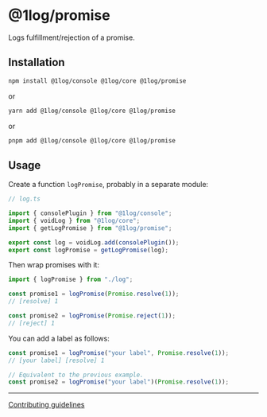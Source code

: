 # @1log/promise

Logs fulfillment/rejection of a promise.

## Installation

```bash
npm install @1log/console @1log/core @1log/promise
```

or

```bash
yarn add @1log/console @1log/core @1log/promise
```

or

```bash
pnpm add @1log/console @1log/core @1log/promise
```

## Usage

Create a function `logPromise`, probably in a separate module:

```ts
// log.ts

import { consolePlugin } from "@1log/console";
import { voidLog } from "@1log/core";
import { getLogPromise } from "@1log/promise";

export const log = voidLog.add(consolePlugin());
export const logPromise = getLogPromise(log);
```

Then wrap promises with it:

```ts
import { logPromise } from "./log";

const promise1 = logPromise(Promise.resolve(1));
// [resolve] 1

const promise2 = logPromise(Promise.reject(1));
// [reject] 1
```

You can add a label as follows:

```ts
const promise1 = logPromise("your label", Promise.resolve(1));
// [your label] [resolve] 1

// Equivalent to the previous example.
const promise2 = logPromise("your label")(Promise.resolve(1));
```

---

[Contributing guidelines](https://github.com/ivan7237d/1log/blob/master/.github/CONTRIBUTING.md)
